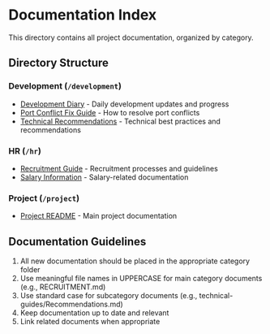 # Documentation Index

This directory contains all project documentation, organized by category.

## Directory Structure

### Development (`/development`)
- [Development Diary](development/DevelopmentDiary.md) - Daily development updates and progress
- [Port Conflict Fix Guide](development/PORT_CONFLICT_FIX.md) - How to resolve port conflicts
- [Technical Recommendations](development/technical-guides/Recommendations.md) - Technical best practices and recommendations

### HR (`/hr`)
- [Recruitment Guide](hr/RECRUITMENT.md) - Recruitment processes and guidelines
- [Salary Information](hr/salary/Salary.md) - Salary-related documentation

### Project (`/project`)
- [Project README](project/README.md) - Main project documentation

## Documentation Guidelines

1. All new documentation should be placed in the appropriate category folder
2. Use meaningful file names in UPPERCASE for main category documents (e.g., RECRUITMENT.md)
3. Use standard case for subcategory documents (e.g., technical-guides/Recommendations.md)
4. Keep documentation up to date and relevant
5. Link related documents when appropriate 